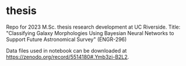 # thesis
Repo for 2023 M.Sc. thesis research development at UC Riverside. Title: "Classifying Galaxy Morphologies Using Bayesian Neural Networks to Support Future Astronomical Survey" (ENGR-296)

Data files used in notebook can be downloaded at https://zenodo.org/record/5514180#.Ymb3zi-B2L2.
